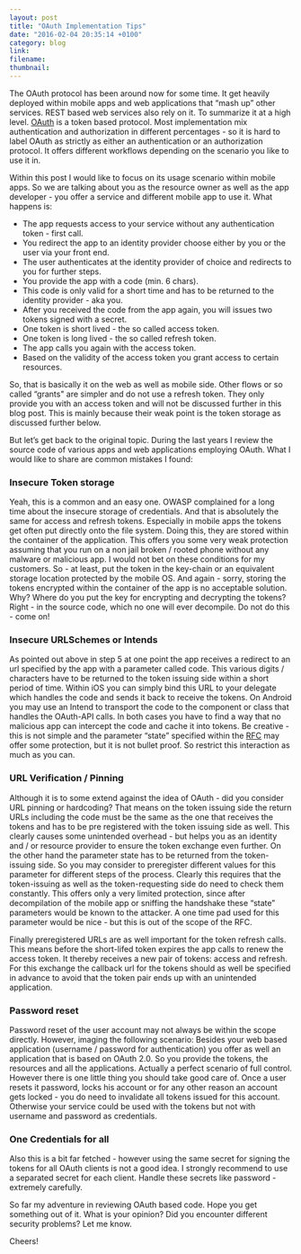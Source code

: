 ```yaml
---
layout: post
title: "OAuth Implementation Tips"
date: "2016-02-04 20:35:14 +0100"
category: blog
link:
filename:
thumbnail:
---
```


The OAuth protocol has been around now for some time. It get heavily 
deployed within mobile apps and web applications that “mash up” other 
services. REST based web services also rely on it. To summarize it at 
a high level. [OAuth](https://tools.ietf.org/html/rfc6749) is a token 
based protocol. Most implementation mix authentication and authorization in 
different percentages - so it is hard to label OAuth as strictly as 
either an authentication or an authorization protocol. It offers different 
workflows depending on the scenario you like to use it in.

Within this post I would like to focus on its usage scenario within mobile 
apps. So we are talking about you as the resource owner as well as the app
developer - you offer a service and different mobile app to use it. What 
happens is:

- The app requests access to your service without any authentication token - first call.
- You redirect the app to an identity provider choose either by you or the user via your front end.
- The user authenticates at the identity provider of choice and redirects to you for further steps.
- You provide the app with a code (min. 6 chars).
- This code is only valid for a short time and has to be returned to the identity provider - aka you.
- After you received the code from the app again, you will issues two tokens signed with a secret.
- One token is short lived - the so called access token.
- One token is long lived - the so called refresh token.
- The app calls you again with the access token.
- Based on the validity of the access token you grant access to certain resources.

So, that is basically it on the web as well as mobile side. Other flows or so called “grants" are simpler and do not use a refresh token. They only provide you with an access token and will not be discussed further in this blog post. This is mainly because their weak point is the token storage as discussed further below.

But let’s get back to the original topic. During the last years I review the source code of various apps and web applications employing OAuth. What I would like to share are common mistakes I found:

### Insecure Token storage
Yeah, this is a common and an easy one. OWASP complained for a long time about the insecure storage of credentials. And that is absolutely the same for access and refresh tokens. Especially in mobile apps the tokens get often put directly onto the file system. Doing this, they are stored within the container of the application. This offers you some very weak protection assuming that you run on a non jail broken / rooted phone without any malware or malicious app. I would not bet on these conditions for my customers. So - at least, put the token in the key-chain or an equivalent storage location protected by the mobile OS. And again - sorry, storing the tokens encrypted within the container of the app is no acceptable solution. Why? Where do you put the key for encrypting and decrypting the tokens? Right - in the source code, which no one will ever decompile. Do not do this - come on!

### Insecure URLSchemes or Intends
As pointed out above in step 5 at one point the app receives a redirect to an url specified by the app with a parameter called code. This various digits / characters have to be returned to the token issuing side within a short period of time. Within iOS you can simply bind this URL to your delegate which handles the code and sends it back to receive the tokens. On Android you may use an Intend to transport the code to the component or class that handles the OAuth-API calls. In both cases you have to find a way that no malicious app can intercept the code and cache it into tokens. Be creative - this is not simple and the parameter “state” specified within the [RFC](https://tools.ietf.org/html/rfc6749) may offer some protection, but it is not bullet proof. So restrict this interaction as much as you can.

### URL Verification / Pinning
Although it is to some extend against the idea of OAuth - did you consider URL pinning or hardcoding? That means on the token issuing side the return URLs including the code must be the same as the one that receives the tokens and has to be pre registered with the token issuing side as well. This clearly causes some unintended overhead - but helps you as an identity and / or resource provider to ensure the token exchange even further. On the other hand the parameter state has to be returned from the token-issuing side. So you may consider to preregister different values for this parameter for different steps of the process. Clearly this requires that the token-issuing as well as the token-requesting side do need to check them constantly. This offers only a very limited protection, since after decompilation of the mobile app or sniffing the handshake these “state” parameters would be known to the attacker. A one time pad used for this parameter would be nice - but this is out of the scope of the RFC.


Finally preregistered URLs are as well important for the token refresh calls. This means before the short-lifed token expires the app calls to renew the access token. It thereby receives a new pair of tokens: access and refresh. For this exchange the callback url for the tokens should as well be specified in advance to avoid that the token pair ends up with an unintended application.

### Password reset
Password reset of the user account may not always be within the scope directly. However, imaging the following scenario: Besides your web based application (username / password for authentication) you offer as well an application that is based on OAuth 2.0. So you provide the tokens, the resources and all the applications. Actually a perfect scenario of full control. However there is one little thing you should take good care of. Once a user resets it password, locks his account or for any other reason an account gets locked - you do need to invalidate all tokens issued for this account. Otherwise your service could be used with the tokens but not with username and password as credentials.

### One Credentials for all
Also this is a bit far fetched - however using the same secret for signing the tokens for all OAuth clients is not a good idea. I strongly recommend to use a separated secret for each client. Handle these secrets like password - extremely carefully.


So far my adventure in reviewing OAuth based code. Hope you get something out of it. What is your opinion? Did you encounter different security problems? Let me know.

Cheers!


